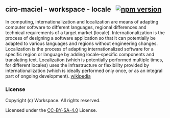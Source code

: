 ## ciro-maciel - workspace - locale &nbsp; [![npm version](https://badge.fury.io/js/%40cm-workspace%2Flocale.svg)](https://badge.fury.io/js/%40cm-workspace%2Flocale)

In computing, internationalization and localization are means of adapting computer software to different languages, regional differences and technical requirements of a target market (locale). Internationalization is the process of designing a software application so that it can potentially be adapted to various languages and regions without engineering changes. Localization is the process of adapting internationalized software for a specific region or language by adding locale-specific components and translating text. Localization (which is potentially performed multiple times, for different locales) uses the infrastructure or flexibility provided by internationalization (which is ideally performed only once, or as an integral part of ongoing development). [wikipedia](https://en.wikipedia.org/wiki/Internationalization_and_localization)

### License

Copyright (c) Workspace. All rights reserved.

Licensed under the [CC-BY-SA-4.0](LICENSE) License.
